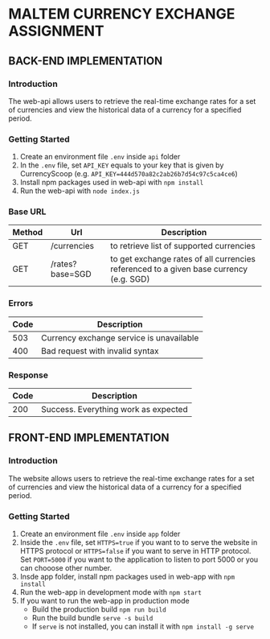 # MALTEM CURRENCY EXCHANGE ASSIGNMENT

## BACK-END IMPLEMENTATION

### Introduction

The web-api allows users to retrieve the real-time exchange rates for a set of currencies and view the historical data of a currency for a specified period.

### Getting Started

1. Create an environment file `.env` inside `api` folder
2. In the `.env` file, set `API_KEY` equals to your key that is given by CurrencyScoop (e.g. `API_KEY=444d570a82c2ab26b7d54c97c5ca4ce6`)
3. Install npm packages used in web-api with `npm install`
4. Run the web-api with `node index.js`

### Base URL

| Method | Url             | Description                                                                            |
| ------ | --------------- | -------------------------------------------------------------------------------------- |
| GET    | /currencies     | to retrieve list of supported currencies                                               |
| GET    | /rates?base=SGD | to get exchange rates of all currencies referenced to a given base currency (e.g. SGD) |

### Errors

| Code | Description                              |
| ---- | ---------------------------------------- |
| 503  | Currency exchange service is unavailable |
| 400  | Bad request with invalid syntax          |

### Response

| Code | Description                          |
| ---- | ------------------------------------ |
| 200  | Success. Everything work as expected |

## FRONT-END IMPLEMENTATION

### Introduction

The website allows users to retrieve the real-time exchange rates for a set of currencies and view the historical data of a currency for a specified period.

### Getting Started

1. Create an environment file `.env` inside `app` folder
2. Inside the `.env` file, set `HTTPS=true` if you want to to serve the website in HTTPS protocol or `HTTPS=false` if you want to serve in HTTP protocol. Set `PORT=5000` if you want to the application to listen to port 5000 or you can chooose other number.
3. Insde app folder, install npm packages used in web-app with `npm install`
4. Run the web-app in development mode with `npm start`
5. If you want to run the web-app in production mode
    - Build the production build `npm run build`
    - Run the build bundle `serve -s build`
    - If `serve` is not installed, you can install it with `npm install -g serve`
